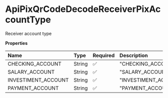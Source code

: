 # ApiPixQrCodeDecodeReceiverPixAccountType

Receiver account type

**Properties**

| Name                | Type   | Required | Description           |
| :------------------ | :----- | :------- | :-------------------- |
| CHECKING_ACCOUNT    | String | ✅       | "CHECKING_ACCOUNT"    |
| SALARY_ACCOUNT      | String | ✅       | "SALARY_ACCOUNT"      |
| INVESTIMENT_ACCOUNT | String | ✅       | "INVESTIMENT_ACCOUNT" |
| PAYMENT_ACCOUNT     | String | ✅       | "PAYMENT_ACCOUNT"     |

<!-- This file was generated by liblab | https://liblab.com/ -->
